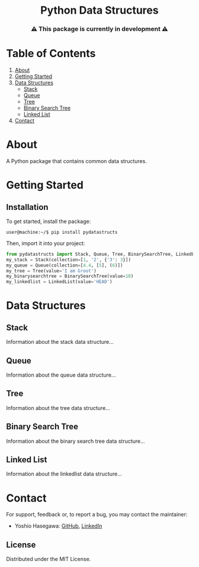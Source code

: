 <h1 align="center">Python Data Structures</h1>
<h3 align="center">⚠️ This package is currently in development ⚠️</h3>

# Table of Contents
1. [About](#about)
2. [Getting Started](#getting-started)
3. [Data Structures](#data-structures)
    * [Stack](#stack)
    * [Queue](#queue)
    * [Tree](#tree)
    * [Binary Search Tree](#binary-search-tree)
    * [Linked List](#linked-list)
4. [Contact](#contact)

# About
A Python package that contains common data structures.

# Getting Started
## Installation
To get started, install the package:
```console
user@machine:~/$ pip install pydatastructs
```

Then, import it into your project:
```python
from pydatastructs import Stack, Queue, Tree, BinarySearchTree, LinkedList
my_stack = Stack(collection=[1, '2', {'3': 3}])
my_queue = Queue(collection=[4.4, [5], (6)])
my_tree = Tree(value='I am Groot')
my_binarysearchtree = BinarySearchTree(value=10)
my_linkedlist = LinkedList(value='HEAD')
```

# Data Structures
## Stack
Information about the stack data structure...
## Queue
Information about the queue data structure...
## Tree
Information about the tree data structure...
## Binary Search Tree
Information about the binary search tree data structure...
## Linked List
Information about the linkedlist data structure...

# Contact
For support, feedback or, to report a bug, you may contact the maintainer:
- Yoshio Hasegawa: [GitHub](https://github.com/yoshiohasegawa), [LinkedIn](https://www.linkedin.com/in/yoshiohasegawa/)

## License
Distributed under the MIT License.